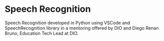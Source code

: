 # Speech Recognition

Speech Recognition developed in Python using VSCode and SpeechRecognition library in a mentoring offered by DIO and Diego Renan Bruno, Education Tech Lead at DIO.

